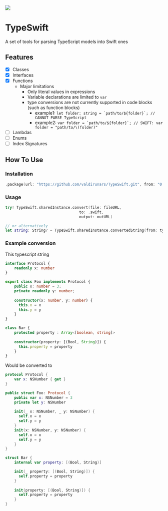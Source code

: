 <img src="https://travis-ci.org/valdirunars/TypeSwift.svg?branch=master"/>

# TypeSwift
A set of tools for parsing TypeScript models into Swift ones

## Features

- [X] Classes
- [X] Interfaces
- [X] Functions
  - Major limitations
    - Only literal values in expressions
    - Variable declarations are limited to `var`
    - type conversions are not currently supported in code blocks (such as function blocks)
      - example1: ``let folder: string = `path/to/${folder}`; // CANNOT PARSE TypeScript``
      - example2: ``var folder = `path/to/${folder}`; // SWIFT: var folder = "path/to/\(folder)"``
- [ ] Lambdas
- [ ] Enums
- [ ] Index Signatures

## How To Use

### Installation

```swift
.package(url: "https://github.com/valdirunars/TypeSwift.git", from: "0.0.1")
```

### Usage
```swift
try! TypeSwift.sharedInstance.convert(file: fileURL,
                                 to: .swift,
                                 output: outURL)

// or alternatively
let string: String? = TypeSwift.sharedInstance.convertedString(from: typescript, to: .swift)
```

### Example conversion

This typescript string

```typescript
interface Protocol {
    readonly x: number
}

export class Foo implements Protocol {
    public x: number = 3;
    private readonly y: number;
    
    constructor(x: number, y: number) {
      this.x = x
      this.y = y
    }
}

class Bar {
    protected property : Array<[boolean, string]>
    
    constructor(property: [(Bool, String)]) {
      this.property = property
    }
}
```

Would be converted to

```swift
protocol Protocol {
    var x: NSNumber { get }
}

public struct Foo: Protocol {
    public var x: NSNumber = 3
    private let y: NSNumber
    
    init(_ x: NSNumber, _ y: NSNumber) {
      self.x = x
      self.y = y
    }
    init(x: NSNumber, y: NSNumber) {
      self.x = x
      self.y = y
    }
}

struct Bar {
    internal var property: [(Bool, String)]

    init(_ property: [(Bool, String)]) {
      self.property = property
    }
    
    init(property: [(Bool, String)]) {
      self.property = property
    }
}
```

